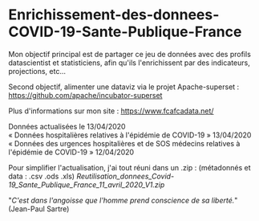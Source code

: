 # Enrichissement-des-donnees-COVID-19-Sante-Publique-France

Mon objectif principal est de partager ce jeu de données avec des profils datascientist et statisticiens, afin qu'ils l'enrichissent par des indicateurs, projections, etc...

Second objectif, alimenter une dataviz via le projet Apache-superset : https://github.com/apache/incubator-superset

Plus d'informations sur mon site : https://www.fcafcadata.net/

Données actualisées le 13/04/2020  
« Données hospitalières relatives à l'épidémie de COVID-19 » 13/04/2020  
« Données des urgences hospitalières et de SOS médecins relatives à l'épidémie de COVID-19 » 12/04/2020

Pour simplifier l'actualisation, j'ai tout réuni dans un .zip : (métadonnés et data : .csv .ods .xls)
*Reutilisation_donnees_Covid-19_Sante_Publique_France_11_avril_2020_V1.zip*

"*C'est dans l'angoisse que l'homme prend conscience de sa liberté.*" (Jean-Paul Sartre)
